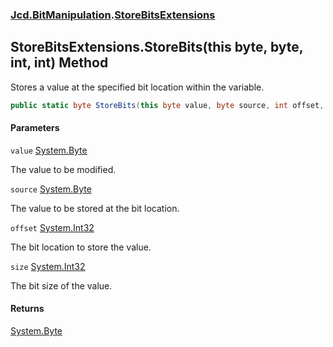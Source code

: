 ### [Jcd.BitManipulation](Jcd.BitManipulation.md 'Jcd.BitManipulation').[StoreBitsExtensions](Jcd.BitManipulation.StoreBitsExtensions.md 'Jcd.BitManipulation.StoreBitsExtensions')

## StoreBitsExtensions.StoreBits(this byte, byte, int, int) Method

Stores a value at the specified bit location within the variable.

```csharp
public static byte StoreBits(this byte value, byte source, int offset, int size);
```

#### Parameters

<a name='Jcd.BitManipulation.StoreBitsExtensions.StoreBits(thisbyte,byte,int,int).value'></a>

`value` [System.Byte](https://docs.microsoft.com/en-us/dotnet/api/System.Byte 'System.Byte')

The value to be modified.

<a name='Jcd.BitManipulation.StoreBitsExtensions.StoreBits(thisbyte,byte,int,int).source'></a>

`source` [System.Byte](https://docs.microsoft.com/en-us/dotnet/api/System.Byte 'System.Byte')

The value to be stored at the bit location.

<a name='Jcd.BitManipulation.StoreBitsExtensions.StoreBits(thisbyte,byte,int,int).offset'></a>

`offset` [System.Int32](https://docs.microsoft.com/en-us/dotnet/api/System.Int32 'System.Int32')

The bit location to store the value.

<a name='Jcd.BitManipulation.StoreBitsExtensions.StoreBits(thisbyte,byte,int,int).size'></a>

`size` [System.Int32](https://docs.microsoft.com/en-us/dotnet/api/System.Int32 'System.Int32')

The bit size of the value.

#### Returns

[System.Byte](https://docs.microsoft.com/en-us/dotnet/api/System.Byte 'System.Byte')
